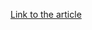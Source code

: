 [Link to the article](https://www.securityweek.com/russian-apt-chained-firefox-and-windows-zero-days-against-us-and-european-targets/)
